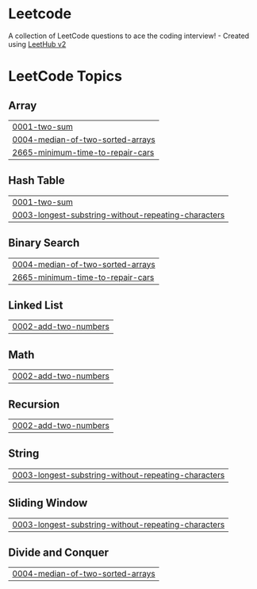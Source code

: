 # Leetcode
A collection of LeetCode questions to ace the coding interview! - Created using [LeetHub v2](https://github.com/arunbhardwaj/LeetHub-2.0)

<!---LeetCode Topics Start-->
# LeetCode Topics
## Array
|  |
| ------- |
| [0001-two-sum](https://github.com/ThibaultHareau/Leetcode/tree/master/0001-two-sum) |
| [0004-median-of-two-sorted-arrays](https://github.com/ThibaultHareau/Leetcode/tree/master/0004-median-of-two-sorted-arrays) |
| [2665-minimum-time-to-repair-cars](https://github.com/ThibaultHareau/Leetcode/tree/master/2665-minimum-time-to-repair-cars) |
## Hash Table
|  |
| ------- |
| [0001-two-sum](https://github.com/ThibaultHareau/Leetcode/tree/master/0001-two-sum) |
| [0003-longest-substring-without-repeating-characters](https://github.com/ThibaultHareau/Leetcode/tree/master/0003-longest-substring-without-repeating-characters) |
## Binary Search
|  |
| ------- |
| [0004-median-of-two-sorted-arrays](https://github.com/ThibaultHareau/Leetcode/tree/master/0004-median-of-two-sorted-arrays) |
| [2665-minimum-time-to-repair-cars](https://github.com/ThibaultHareau/Leetcode/tree/master/2665-minimum-time-to-repair-cars) |
## Linked List
|  |
| ------- |
| [0002-add-two-numbers](https://github.com/ThibaultHareau/Leetcode/tree/master/0002-add-two-numbers) |
## Math
|  |
| ------- |
| [0002-add-two-numbers](https://github.com/ThibaultHareau/Leetcode/tree/master/0002-add-two-numbers) |
## Recursion
|  |
| ------- |
| [0002-add-two-numbers](https://github.com/ThibaultHareau/Leetcode/tree/master/0002-add-two-numbers) |
## String
|  |
| ------- |
| [0003-longest-substring-without-repeating-characters](https://github.com/ThibaultHareau/Leetcode/tree/master/0003-longest-substring-without-repeating-characters) |
## Sliding Window
|  |
| ------- |
| [0003-longest-substring-without-repeating-characters](https://github.com/ThibaultHareau/Leetcode/tree/master/0003-longest-substring-without-repeating-characters) |
## Divide and Conquer
|  |
| ------- |
| [0004-median-of-two-sorted-arrays](https://github.com/ThibaultHareau/Leetcode/tree/master/0004-median-of-two-sorted-arrays) |
<!---LeetCode Topics End-->
